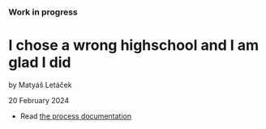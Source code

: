 ### Work in progress

# I chose a wrong highschool and I am glad I did

by Matyáš Letáček

20 February 2024

- Read [the process documentation](process.md)
